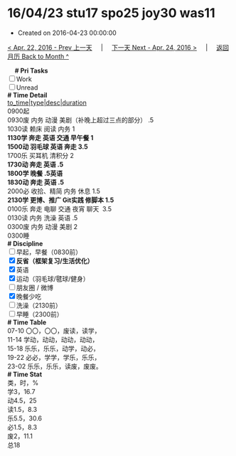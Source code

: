 # 16/04/23 stu17 spo25 joy30 was11

- Created on 2016-04-23 00:00:00

[< Apr. 22, 2016 - Prev 上一天](_archived/lifelogs/2016/04/d22.md) &nbsp; &nbsp; | &nbsp; &nbsp; [下一天 Next - Apr. 24, 2016 >](_archived/lifelogs/2016/04/d24.md) &nbsp; &nbsp; |  &nbsp; &nbsp; [返回月历 Back to Month ^](_archived/lifelogs/2016/04/index.md)
<br/><div><b>     # Pri Tasks</b></div><div><input type="checkbox"/>Work</div><div><input type="checkbox"/>Unread</div><div><b># Time Detail</b></div><div><u>to_time|type|desc|duration</u></div><div>0900起</div><div>0930废 内务 动漫 美剧（补晚上超过三点的部分） .5</div><div>1030读 赖床 阅读 内务 1</div><div><b>1130学 奔走 英语 交通 早午餐 1</b></div><div><b>1500动 羽毛球 英语 奔走 3.5</b></div><div>1700乐 买耳机 清积分 2</div><div><b>1730动 奔走 英语 .5</b></div><div><b>1800学 晚餐 .5</b><b>英语</b></div><div><b>1830动 奔走 英语 .5</b></div><div>2000必 收拾、精简 内务 休息 1.5</div><div><b>2130学 更博、推广 Git实践 修脚本 1.5</b></div><div>0100乐 奔走 电聊 交通 夜宵 聊天  3.5</div><div>0130读 内务 洗澡 英语 .5</div><div>0300废 内务 动漫 美剧 2</div><div>0300睡</div><div><b># Discipline</b></div><div><input type="checkbox"/>早起，早餐（0830前）</div><div><b><input checked="true" type="checkbox"/></b><b>反省（框架复习/生活优化）</b></div><div><input checked="true" type="checkbox"/>英语</div><div><input checked="true" type="checkbox"/>运动（羽毛球/毽球/健身）</div><div><input type="checkbox"/>朋友圈 / 微博</div><div><input checked="true" type="checkbox"/>晚餐少吃</div><div><input type="checkbox"/>洗澡（2130前）</div><div><input type="checkbox"/>早睡（2300前）</div><div><b># Time Table</b></div><div>07-10 〇〇，〇〇，废读，读学，</div><div>11-14 学动，动动，动动，动动，</div><div>15-18 乐乐，乐乐，动学，动必，</div><div>19-22 必必，学学，学乐，乐乐，</div><div>23-02 乐乐，乐乐，读废，废废。</div><div><b># Time Stat</b></div><div>类，时，%</div><div>学3，16.7</div><div>动4.5，25</div><div>读1.5，8.3</div><div>乐5.5，30.6</div><div>必1.5，8.3</div><div>废2，11.1</div><div>总18</div>
